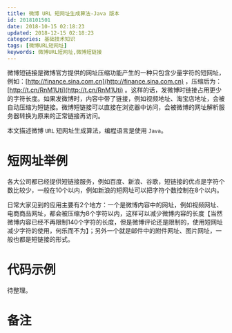 ```yaml
---
title: 微博 URL 短网址生成算法-Java 版本
id: 2018101501
date: 2018-10-15 02:18:23
updated: 2018-12-15 02:18:23
categories: 基础技术知识
tags: [微博URL短网址]
keywords: 微博URL短网址,微博短链接
---
```



微博短链接是微博官方提供的网址压缩功能产生的一种只包含少量字符的短网址，例如：[http://finance.sina.com.cn](http://finance.sina.com.cn) ，压缩后为：[http://t.cn/RnM1Uti](http://t.cn/RnM1Uti) 。这样的话，发微博时链接占用更少的字符长度。如果发微博时，内容中带了链接，例如视频地址、淘宝店地址，会被自动压缩为短链接。微博短链接可以直接在浏览器中访问，会被微博的网址解析服务器转换为原来的正常链接再访问。

本文描述微博 `URL` 短网址生成算法，编程语言是使用 `Java`。


<!-- more -->


# 短网址举例


各大公司都已经提供短链接服务，例如百度、新浪、谷歌，短链接的优点是字符个数比较少，一般在10个以内，例如新浪的短网址可以把字符个数控制在8个以内。

日常大家见到的应用主要有2个地方：一个是微博内容中的网址，例如视频网址、电商商品网址，都会被压缩为8个字符以内，这样可以减少微博内容的长度【当然微博内容已经不再限制140个字符的长度，但是微博评论还是限制的，使用短网址减少字符的使用，何乐而不为】；另外一个就是邮件中的附件网址、图片网址，一般也都是短链接的形式。




# 代码示例



待整理。


# 备注




